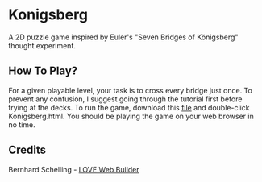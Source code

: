 # Konigsberg
A 2D puzzle game inspired by Euler's "Seven Bridges of Königsberg" thought experiment.

## How To Play?
For a given playable level, your task is to cross every bridge just once. To prevent any confusion, I suggest going through the tutorial first before trying at the decks.
To run the game, download this [file]() and double-click Konigsberg.html. You should be playing the game on your web browser in no time.

## Credits
Bernhard Schelling - [LOVE Web Builder](https://schellingb.github.io/LoveWebBuilder/)
